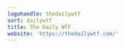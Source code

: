 ```yaml
---
logohandle: thedailywtf
sort: dailywtf
title: The Daily WTF
website: 'https://thedailywtf.com/'
---
```

